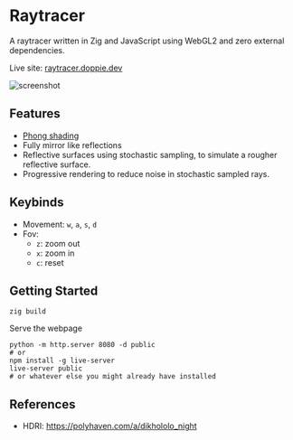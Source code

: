 # Raytracer

A raytracer written in Zig and JavaScript using WebGL2 and zero external dependencies.

Live site: [raytracer.doppie.dev](https://raytracer.doppie.dev)

![screenshot](/img/Screenshot%202025-07-13%20at%2016-09-48%20Document.png)

## Features

- [Phong shading](https://en.wikipedia.org/wiki/Phong_shading)
- Fully mirror like reflections
- Reflective surfaces using stochastic sampling, to simulate a rougher reflective surface.
- Progressive rendering to reduce noise in stochastic sampled rays.

## Keybinds

- Movement: `w`, `a`, `s`, `d`
- Fov:
  - `z`: zoom out
  - `x`: zoom in
  - `c`: reset

## Getting Started

```
zig build
```

Serve the webpage

```
python -m http.server 8080 -d public
# or
npm install -g live-server
live-server public
# or whatever else you might already have installed
```

## References

- HDRI: https://polyhaven.com/a/dikhololo_night
